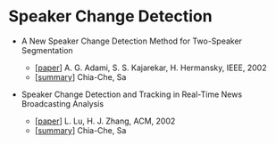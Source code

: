# Speaker Change Detection

- A New Speaker Change Detection Method for Two-Speaker Segmentation
  - [[paper](http://http.icsi.berkeley.edu/ftp/global/global/pub/speech/papers/icassp02-adami.pdf)] A. G. Adami, S. S. Kajarekar, H. Hermansky, IEEE, 2002
  - [[summary](./a_new_speaker_change_detection_method_for_two-speaker_segmentation.md)] Chia-Che, Sa

- Speaker Change Detection and Tracking in Real-Time News Broadcasting Analysis
  - [[paper](https://paginas.fe.up.pt/~ee98235/Files/Speaker%20change%20detection%20and%20tracking%20in%20real-time%20news%20broadcasting%20analysis.pdf)] L. Lu, H. J. Zhang, ACM, 2002
  - [[summary](./speaker_change_detection_and_tracking_in_real-time_news_broadcasting_analysis.md)] Chia-Che, Sa
